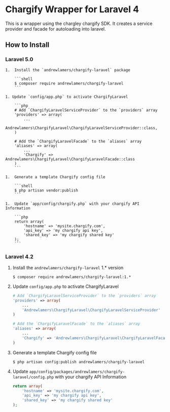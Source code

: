 Chargify Wrapper for Laravel 4
=====================================

This is a wrapper using the chargley chargify SDK. It creates a service provider and facade for autoloading into laravel.

How to Install
---------------

### Laravel 5.0
    1.  Install the `andrewlamers/chargify-laravel` package

        ```shell
        $ composer require andrewlamers/chargify-laravel
        ```

    1. Update `config/app.php` to activate ChargifyLaravel

        ```php
        # Add `ChargifyLaravelServiceProvider` to the `providers` array
        'providers' => array(
            ...
            Andrewlamers\ChargifyLaravel\ChargifyLaravelServiceProvider::class,
        )

        # Add the `ChargifyLaravelFacade` to the `aliases` array
        'aliases' => array(
            ...
            'Chargify' => Andrewlamers\ChargifyLaravel\ChargifyLaravelFacade::class
        )
        ```

    1.  Generate a template Chargify config file

        ```shell
        $ php artisan vendor:publish
        ```

    1.  Update `app/config/chargify.php` with your chargify API Information

        ```php
        return array(
            'hostname' => 'mysite.chargify.com',
            'api_key' => 'my chargify api key',
            'shared_key' => 'my chargify shared key'
        );
        ```

### Laravel 4.2

1.  Install the `andrewlamers/chargify-laravel` 1.* version

    ```shell
    $ composer require andrewlamers/chargify-laravel:1.*
    ```

1. Update `config/app.php` to activate ChargifyLaravel

    ```php
    # Add `ChargifyLaravelServiceProvider` to the `providers` array
    'providers' => array(
        ...
        'Andrewlamers\ChargifyLaravel\ChargifyLaravelServiceProvider'
    )

    # Add the `ChargifyLaravelFacade` to the `aliases` array
    'aliases' => array(
        ...
        'Chargify' => 'Andrewlamers\ChargifyLaravel\ChargifyLaravelFacade'
    )
    ```

1.  Generate a template Chargify config file

    ```shell
    $ php artisan config:publish andrewlamers/chargify-laravel
    ```

1.  Update `app/config/packages/andrewlamers/chargify-laravel/config.php` with your chargify API Information

    ```php
    return array(
        'hostname' => 'mysite.chargify.com',
        'api_key' => 'my chargify api key',
        'shared_key' => 'my chargify shared key'
    );
    ```